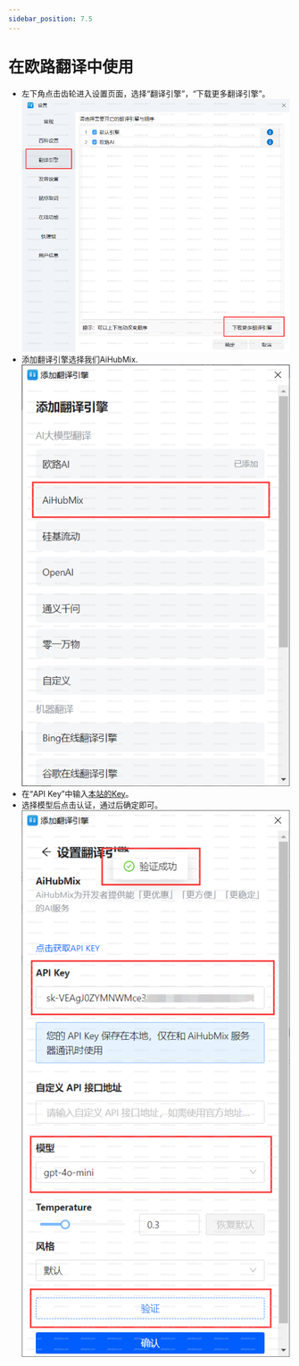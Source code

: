 ```yaml
---
sidebar_position: 7.5
---
```


# 在欧路翻译中使用

- 左下角点击齿轮进入设置页面，选择“翻译引擎”，“下载更多翻译引擎”。  
![图片](../media/oulu1.png)  
- 添加翻译引擎选择我们AiHubMix.  
![图片](../media/oulu2.png)  
- 在“API Key”中输入[本站的Key](https://aihubmix.com/token)。  
- 选择模型后点击认证，通过后确定即可。  
![图片](../media/oulu3.png)
